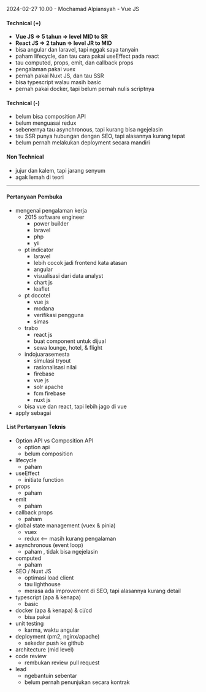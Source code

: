 2024-02-27 10.00 - Mochamad Alpiansyah - Vue JS

#### Technical (+) 

- **Vue JS => 5 tahun => level MID to SR**  
- **React JS => 2 tahun => level JR to MID**
- bisa angular dan laravel, tapi nggak saya tanyain
- paham lifecycle, dan tau cara pakai useEffect pada react
- tau computed, props, emit, dan callback props
- pengalaman pakai vuex
- pernah pakai Nuxt JS, dan tau SSR
- bisa typescript walau masih basic
- pernah pakai docker, tapi belum pernah nulis scriptnya

#### Technical (-)  

- belum bisa composition API
- belum menguasai redux
- sebenernya tau asynchronous, tapi kurang bisa ngejelasin
- tau SSR punya hubungan dengan SEO, tapi alasannya kurang tepat
- belum pernah melakukan deployment secara mandiri

#### Non Technical  

- jujur dan kalem, tapi jarang senyum
- agak lemah di teori

---

#### Pertanyaan Pembuka

- mengenai pengalaman kerja  
	- 2015 software engineer
		- power builder
		- laravel
		- php
		- yii
	- pt indicator
		- laravel
		- lebih cocok jadi frontend kata atasan
		- angular
		- visualisasi dari data analyst
		- chart js
		- leaflet
	- pt docotel
		- vue js
		- modana
		- verifikasi pengguna
		- simas
	- trabo
		- react js
		- buat component untuk dijual
		- sewa lounge, hotel, & flight
	- indojuarasemesta
		- simulasi tryout
		- rasionalisasi nilai
		- firebase
		- vue js
		- solr apache
		- fcm firebase
		- nuxt js
	- bisa vue dan react, tapi lebih jago di vue
- apply sebagai


#### List Pertanyaan Teknis

- Option API vs Composition API
	- option api
	- belum composition
- lifecycle 
	- paham
- useEffect
	- initiate function
- props
	- paham
- emit
	- paham
- callback props
	- paham
- global state management (vuex & pinia)  
	- vuex
	- redux <-- masih kurang pengalaman
- asynchronous (event loop)
	- paham , tidak bisa ngejelasin
- computed 
	- paham
- SEO / Nuxt JS  
	- optimasi load client
	- tau lighthouse
	- merasa ada improvement di SEO, tapi alasannya kurang detail
- typescript (apa & kenapa)  
	- basic
- docker (apa & kenapa) & ci/cd
	- bisa pakai  
- unit testing  
	- karma, waktu angular
- deployment (pm2, nginx/apache)
	- sekedar push ke github  
- architecture (mid level)  
- code review
	- rembukan review pull request
- lead
	- ngebantuin sebentar
	- belum pernah penunjukan secara kontrak